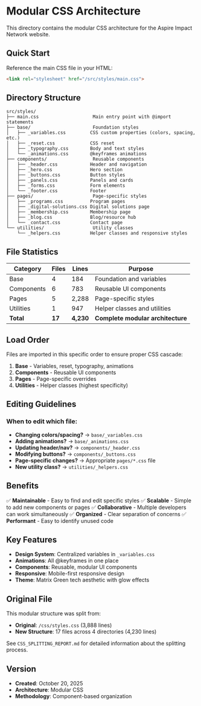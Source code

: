 # Modular CSS Architecture

This directory contains the modular CSS architecture for the Aspire Impact Network website.

## Quick Start

Reference the main CSS file in your HTML:

```html
<link rel="stylesheet" href="/src/styles/main.css">
```

## Directory Structure

```
src/styles/
├── main.css                    Main entry point with @import statements
├── base/                       Foundation styles
│   ├── _variables.css         CSS custom properties (colors, spacing, etc.)
│   ├── _reset.css             CSS reset
│   ├── _typography.css        Body and text styles
│   └── _animations.css        @keyframes animations
├── components/                 Reusable components
│   ├── _header.css            Header and navigation
│   ├── _hero.css              Hero section
│   ├── _buttons.css           Button styles
│   ├── _panels.css            Panels and cards
│   ├── _forms.css             Form elements
│   └── _footer.css            Footer
├── pages/                      Page-specific styles
│   ├── _programs.css          Program pages
│   ├── _digital-solutions.css Digital solutions page
│   ├── _membership.css        Membership page
│   ├── _blog.css              Blog/resource hub
│   └── _contact.css           Contact page
└── utilities/                  Utility classes
    └── _helpers.css           Helper classes and responsive styles
```

## File Statistics

| Category    | Files | Lines  | Purpose                           |
|-------------|-------|--------|-----------------------------------|
| Base        | 4     | 184    | Foundation and variables          |
| Components  | 6     | 783    | Reusable UI components            |
| Pages       | 5     | 2,288  | Page-specific styles              |
| Utilities   | 1     | 947    | Helper classes and utilities      |
| **Total**   | **17**| **4,230** | **Complete modular architecture** |

## Load Order

Files are imported in this specific order to ensure proper CSS cascade:

1. **Base** - Variables, reset, typography, animations
2. **Components** - Reusable UI components
3. **Pages** - Page-specific overrides
4. **Utilities** - Helper classes (highest specificity)

## Editing Guidelines

### When to edit which file:

- **Changing colors/spacing?** → `base/_variables.css`
- **Adding animations?** → `base/_animations.css`
- **Updating header/nav?** → `components/_header.css`
- **Modifying buttons?** → `components/_buttons.css`
- **Page-specific changes?** → Appropriate `pages/*.css` file
- **New utility class?** → `utilities/_helpers.css`

## Benefits

✅ **Maintainable** - Easy to find and edit specific styles
✅ **Scalable** - Simple to add new components or pages
✅ **Collaborative** - Multiple developers can work simultaneously
✅ **Organized** - Clear separation of concerns
✅ **Performant** - Easy to identify unused code

## Key Features

- **Design System**: Centralized variables in `_variables.css`
- **Animations**: All @keyframes in one place
- **Components**: Reusable, modular UI components
- **Responsive**: Mobile-first responsive design
- **Theme**: Matrix Green tech aesthetic with glow effects

## Original File

This modular structure was split from:
- **Original**: `/css/styles.css` (3,888 lines)
- **New Structure**: 17 files across 4 directories (4,230 lines)

See `CSS_SPLITTING_REPORT.md` for detailed information about the splitting process.

## Version

- **Created**: October 20, 2025
- **Architecture**: Modular CSS
- **Methodology**: Component-based organization
